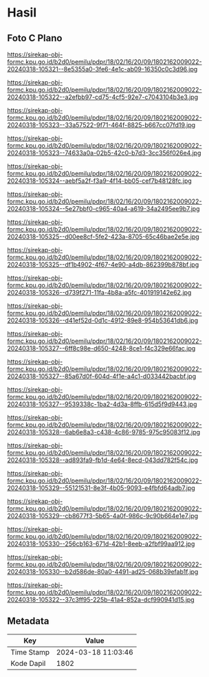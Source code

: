 # Hasil

## Foto C Plano

https://sirekap-obj-formc.kpu.go.id/b2d0/pemilu/pdpr/18/02/16/20/09/1802162009022-20240318-105321--8e5355a0-3fe6-4e1c-ab09-16350c0c3d96.jpg

https://sirekap-obj-formc.kpu.go.id/b2d0/pemilu/pdpr/18/02/16/20/09/1802162009022-20240318-105322--a2efbb97-cd75-4cf5-92e7-c7043104b3e3.jpg

https://sirekap-obj-formc.kpu.go.id/b2d0/pemilu/pdpr/18/02/16/20/09/1802162009022-20240318-105323--33a57522-9f71-464f-8825-b667cc07fd19.jpg

https://sirekap-obj-formc.kpu.go.id/b2d0/pemilu/pdpr/18/02/16/20/09/1802162009022-20240318-105323--74633a0a-02b5-42c0-b7d3-3cc356f026e4.jpg

https://sirekap-obj-formc.kpu.go.id/b2d0/pemilu/pdpr/18/02/16/20/09/1802162009022-20240318-105324--aebf5a2f-f3a9-4f14-bb05-cef7b48128fc.jpg

https://sirekap-obj-formc.kpu.go.id/b2d0/pemilu/pdpr/18/02/16/20/09/1802162009022-20240318-105324--5e27bbf0-c965-40a4-a619-34a2495ee9b7.jpg

https://sirekap-obj-formc.kpu.go.id/b2d0/pemilu/pdpr/18/02/16/20/09/1802162009022-20240318-105325--d00ee8cf-5fe2-423a-8705-65c46bae2e5e.jpg

https://sirekap-obj-formc.kpu.go.id/b2d0/pemilu/pdpr/18/02/16/20/09/1802162009022-20240318-105325--df1b4902-4f67-4e90-a4db-862399b878bf.jpg

https://sirekap-obj-formc.kpu.go.id/b2d0/pemilu/pdpr/18/02/16/20/09/1802162009022-20240318-105326--d739f271-11fa-4b8a-a5fc-401919142e62.jpg

https://sirekap-obj-formc.kpu.go.id/b2d0/pemilu/pdpr/18/02/16/20/09/1802162009022-20240318-105326--d41ef52d-0d1c-4912-89e8-954b53641db6.jpg

https://sirekap-obj-formc.kpu.go.id/b2d0/pemilu/pdpr/18/02/16/20/09/1802162009022-20240318-105327--6ff8c98e-d650-4248-8ce1-f4c329e66fac.jpg

https://sirekap-obj-formc.kpu.go.id/b2d0/pemilu/pdpr/18/02/16/20/09/1802162009022-20240318-105327--85a67d0f-604d-4f1e-a4c1-d033442bacbf.jpg

https://sirekap-obj-formc.kpu.go.id/b2d0/pemilu/pdpr/18/02/16/20/09/1802162009022-20240318-105327--9539338c-1ba2-4d3a-8ffb-615d5f9d9443.jpg

https://sirekap-obj-formc.kpu.go.id/b2d0/pemilu/pdpr/18/02/16/20/09/1802162009022-20240318-105328--6ab6e8a3-c438-4c86-9785-975c95083f12.jpg

https://sirekap-obj-formc.kpu.go.id/b2d0/pemilu/pdpr/18/02/16/20/09/1802162009022-20240318-105328--ad893fa9-fb1d-4e64-8ecd-043dd782f54c.jpg

https://sirekap-obj-formc.kpu.go.id/b2d0/pemilu/pdpr/18/02/16/20/09/1802162009022-20240318-105329--55121531-8e3f-4b05-9093-e4fbfd64adb7.jpg

https://sirekap-obj-formc.kpu.go.id/b2d0/pemilu/pdpr/18/02/16/20/09/1802162009022-20240318-105329--cb8677f3-5b65-4a0f-986c-9c90b664e1e7.jpg

https://sirekap-obj-formc.kpu.go.id/b2d0/pemilu/pdpr/18/02/16/20/09/1802162009022-20240318-105330--256cb163-671d-42b1-8eeb-a2fbf99aa912.jpg

https://sirekap-obj-formc.kpu.go.id/b2d0/pemilu/pdpr/18/02/16/20/09/1802162009022-20240318-105330--b2d586de-80a0-4491-ad25-068b39efab1f.jpg

https://sirekap-obj-formc.kpu.go.id/b2d0/pemilu/pdpr/18/02/16/20/09/1802162009022-20240318-105322--37c3ff95-225b-41a4-852a-dcf990941d15.jpg


## Metadata

| Key        | Value               |
| ---------- | ------------------- |
| Time Stamp | 2024-03-18 11:03:46 |
| Kode Dapil | 1802                |



